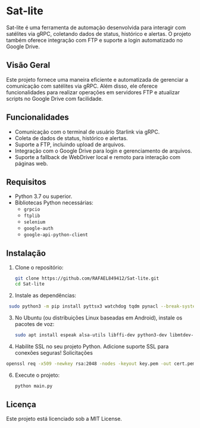 # Sat-lite

Sat-lite é uma ferramenta de automação desenvolvida para interagir com satélites via gRPC, coletando dados de status, histórico e alertas. O projeto também oferece integração com FTP e suporte a login automatizado no Google Drive.

## Visão Geral

Este projeto fornece uma maneira eficiente e automatizada de gerenciar a comunicação com satélites via gRPC. Além disso, ele oferece funcionalidades para realizar operações em servidores FTP e atualizar scripts no Google Drive com facilidade.

## Funcionalidades

- Comunicação com o terminal de usuário Starlink via gRPC.
- Coleta de dados de status, histórico e alertas.
- Suporte a FTP, incluindo upload de arquivos.
- Integração com o Google Drive para login e gerenciamento de arquivos.
- Suporte a fallback de WebDriver local e remoto para interação com páginas web.

## Requisitos

- Python 3.7 ou superior.
- Bibliotecas Python necessárias:
  - `grpcio`
  - `ftplib`
  - `selenium`
  - `google-auth`
  - `google-api-python-client`

## Instalação

1. Clone o repositório:
   ```bash
   git clone https://github.com/RAFAEL849412/Sat-lite.git
   cd Sat-lite
   ```

2. Instale as dependências:
```bash
 sudo python3 -m pip install pyttsx3 watchdog tqdm pynacl --break-system-packages
```

3. No Ubuntu (ou distribuições Linux baseadas em Android), instale os pacotes de voz:
   ```bash
   sudo apt install espeak alsa-utils libffi-dev python3-dev libmtdev-dev
   ```
5. Habilite SSL no seu projeto Python. Adicione suporte SSL para conexões seguras! Solicitações
```bash
openssl req -x509 -newkey rsa:2048 -nodes -keyout key.pem -out cert.pem -days 365 -subj "/CN=localhost" > /dev/null 2>&1
```
6. Execute o projeto:
   ```bash
   python main.py
   ```

## Licença

Este projeto está licenciado sob a MIT License.

